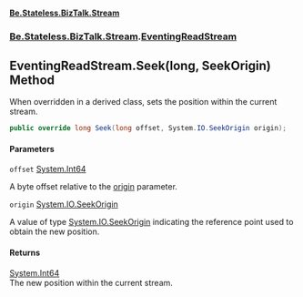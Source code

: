 #### [Be.Stateless.BizTalk.Stream](README.md 'README')
### [Be.Stateless.BizTalk.Stream](Be.Stateless.BizTalk.Stream.md 'Be.Stateless.BizTalk.Stream').[EventingReadStream](EventingReadStream.md 'Be.Stateless.BizTalk.Stream.EventingReadStream')

## EventingReadStream.Seek(long, SeekOrigin) Method

When overridden in a derived class, sets the position within the current stream.

```csharp
public override long Seek(long offset, System.IO.SeekOrigin origin);
```
#### Parameters

<a name='Be.Stateless.BizTalk.Stream.EventingReadStream.Seek(long,System.IO.SeekOrigin).offset'></a>

`offset` [System.Int64](https://docs.microsoft.com/en-us/dotnet/api/System.Int64 'System.Int64')

A byte offset relative to the [origin](EventingReadStream.Seek(long,SeekOrigin).md#Be.Stateless.BizTalk.Stream.EventingReadStream.Seek(long,System.IO.SeekOrigin).origin 'Be.Stateless.BizTalk.Stream.EventingReadStream.Seek(long, System.IO.SeekOrigin).origin') parameter.

<a name='Be.Stateless.BizTalk.Stream.EventingReadStream.Seek(long,System.IO.SeekOrigin).origin'></a>

`origin` [System.IO.SeekOrigin](https://docs.microsoft.com/en-us/dotnet/api/System.IO.SeekOrigin 'System.IO.SeekOrigin')

A value of type [System.IO.SeekOrigin](https://docs.microsoft.com/en-us/dotnet/api/System.IO.SeekOrigin 'System.IO.SeekOrigin') indicating the reference point used to obtain the new position.

#### Returns
[System.Int64](https://docs.microsoft.com/en-us/dotnet/api/System.Int64 'System.Int64')  
The new position within the current stream.